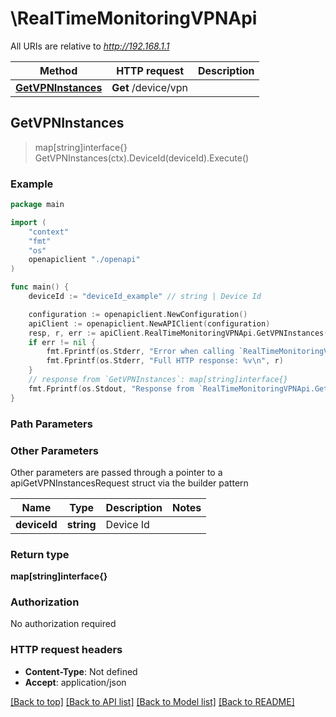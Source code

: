 # \RealTimeMonitoringVPNApi

All URIs are relative to *http://192.168.1.1*

Method | HTTP request | Description
------------- | ------------- | -------------
[**GetVPNInstances**](RealTimeMonitoringVPNApi.md#GetVPNInstances) | **Get** /device/vpn | 



## GetVPNInstances

> map[string]interface{} GetVPNInstances(ctx).DeviceId(deviceId).Execute()





### Example

```go
package main

import (
    "context"
    "fmt"
    "os"
    openapiclient "./openapi"
)

func main() {
    deviceId := "deviceId_example" // string | Device Id

    configuration := openapiclient.NewConfiguration()
    apiClient := openapiclient.NewAPIClient(configuration)
    resp, r, err := apiClient.RealTimeMonitoringVPNApi.GetVPNInstances(context.Background()).DeviceId(deviceId).Execute()
    if err != nil {
        fmt.Fprintf(os.Stderr, "Error when calling `RealTimeMonitoringVPNApi.GetVPNInstances``: %v\n", err)
        fmt.Fprintf(os.Stderr, "Full HTTP response: %v\n", r)
    }
    // response from `GetVPNInstances`: map[string]interface{}
    fmt.Fprintf(os.Stdout, "Response from `RealTimeMonitoringVPNApi.GetVPNInstances`: %v\n", resp)
}
```

### Path Parameters



### Other Parameters

Other parameters are passed through a pointer to a apiGetVPNInstancesRequest struct via the builder pattern


Name | Type | Description  | Notes
------------- | ------------- | ------------- | -------------
 **deviceId** | **string** | Device Id | 

### Return type

**map[string]interface{}**

### Authorization

No authorization required

### HTTP request headers

- **Content-Type**: Not defined
- **Accept**: application/json

[[Back to top]](#) [[Back to API list]](../README.md#documentation-for-api-endpoints)
[[Back to Model list]](../README.md#documentation-for-models)
[[Back to README]](../README.md)

